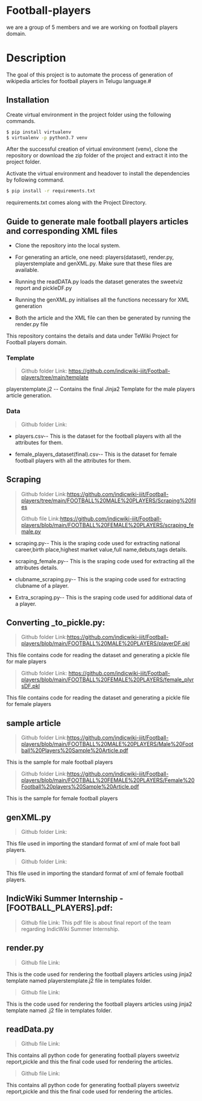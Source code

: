 # Football-players
we are a group of 5 members and we are working on football players domain.
# Description
The goal of this project is to automate the process of generation of wikipedia articles for football players in Telugu language.#
## Installation

Create virtual environment in the project folder using the following commands.

```bash
$ pip install virtualenv
$ virtualenv -p python3.7 venv
```
After the successful creation of virtual environment (venv), clone the repository or download the zip folder of the project and extract it into the project folder.

Activate the virtual environment and headover to install the dependencies by following command.
```bash
$ pip install -r requirements.txt
```
requirements.txt comes along with the Project Directory.
## Guide to generate male football players articles and corresponding XML files
* Clone the repository into the local system.

* For generating an article, one need: players(dataset), render.py, playerstemplate and genXML.py. Make sure that these files are available.

* Running the readDATA.py loads the dataset generates the sweetviz report and pickleDF.py

* Running the genXML.py initialises all the functions necessary for XML generation  

* Both the article and the XML file can then be generated by running the render.py file

This repository contains the details and data under TeWiki Project for Football players domain.
### Template 

> Github folder Link: https://github.com/indicwiki-iiit/Football-players/tree/main/template
> 
playerstemplate.j2 -- Contains the final Jinja2 Template for the male players article generation.

### Data

> Github folder Link: 
> 
* players.csv-- This is the dataset for the football players with all the attributes for them.

* female_players_dataset(final).csv-- This is the dataset for female football players with all the attributes for them.

## Scraping 

> Github folder Link:https://github.com/indicwiki-iiit/Football-players/tree/main/FOOTBALL%20MALE%20PLAYERS/Scraping%20files 
> 
> Github file Link:https://github.com/indicwiki-iiit/Football-players/blob/main/FOOTBALL%20FEMALE%20PLAYERS/scraping_female.py
> 
* scraping.py-- This is the sraping code used for extracting national career,birth place,highest market value,full name,debuts,tags details.

* scraping_female.py-- This is the sraping code used for extracting all the attributes details.

* clubname_scraping.py-- This is the sraping code used for extracting clubname of a player.

* Extra_scraping.py-- This is the sraping code used for additional data  of a player.

## Converting _to_pickle.py:
> Github folder Link:https://github.com/indicwiki-iiit/Football-players/blob/main/FOOTBALL%20MALE%20PLAYERS/playerDF.pkl
> 
This file contains code for reading the dataset and generating a pickle file for male players

> Github folder Link: https://github.com/indicwiki-iiit/Football-players/blob/main/FOOTBALL%20FEMALE%20PLAYERS/female_plyrsDF.pkl
>  
This file contains code for reading the dataset and generating a pickle file for female players
## sample article
> Github folder Link:https://github.com/indicwiki-iiit/Football-players/blob/main/FOOTBALL%20MALE%20PLAYERS/Male%20Football%20Players%20Sample%20Article.pdf
> 
This is the sample for male football players 

> Github folder Link:https://github.com/indicwiki-iiit/Football-players/blob/main/FOOTBALL%20FEMALE%20PLAYERS/Female%20Football%20players%20Sample%20Article.pdf
> 
This is the sample for female football players 
## genXML.py
> Github folder Link: 

This file used in importing the standard format of xml of male foot ball players.
> Github folder Link: 

This file used in importing the standard format of xml of female football players.
## IndicWiki Summer Internship - [FOOTBALL_PLAYERS].pdf:

> Github file Link: 
This pdf file is about final report of the team regarding IndicWiki Summer Internship.
## render.py
>Github file Link:

This is the code used for rendering the football players articles using jinja2 template named playerstemplate.j2 file in templates folder.
>Github file Link:

This is the code used for rendering the football players articles using jinja2 template named .j2 file in templates folder.

## readData.py
>Github file Link: 

This contains all python code for generating football players sweetviz report,pickle and this the final code used for rendering the articles.
>Github file Link: 

This contains all python code for generating football players sweetviz report,pickle and this the final code used for rendering the articles.

